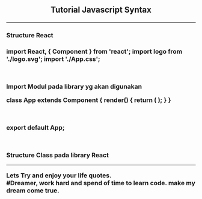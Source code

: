<h2><p align="center"> Tutorial Javascript Syntax </h2>
<hr/>

<h3>Structure React <h3/>
<p>
import React, { Component } from 'react';
import logo from './logo.svg';
import './App.css';
<p/><br/>
<p>Import Modul pada library yg akan digunakan
<br/>

<p>
class App extends Component {
  render() {
    return (
    );
  }
}
<p/><br/>

<p>
export default App;
<p/><br/>

<p>Structure Class pada library React




<hr/>
<div>
    <p>
    Lets Try and enjoy your life quotes. <br>
    #Dreamer, work hard and spend of time to learn code. make my dream come true.
    </p>
</div>


<!-- <div align ="center">
<img src="https://github.com/Achmadsetiawann/Android_MyRecyclerView/blob/master/proof.gif" width="200" height="300">
</div>

<br>
<p>Tutorial Andriod Dicoding MyRecyclerView</p> -->